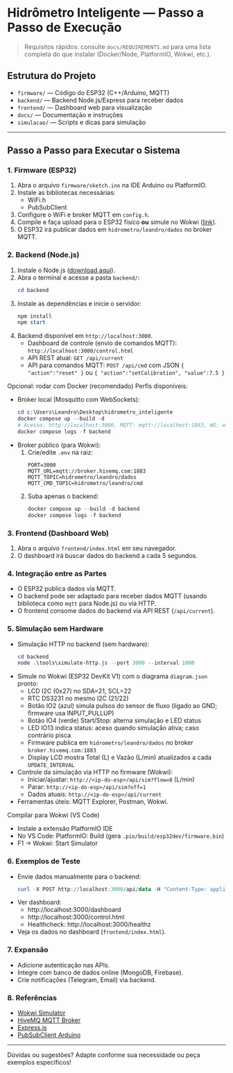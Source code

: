 
# Hidrômetro Inteligente — Passo a Passo de Execução

> Requisitos rápidos: consulte `docs/REQUIREMENTS.md` para uma lista completa do que instalar (Docker/Node, PlatformIO, Wokwi, etc.).

## Estrutura do Projeto

- `firmware/` — Código do ESP32 (C++/Arduino, MQTT)
- `backend/` — Backend Node.js/Express para receber dados
- `frontend/` — Dashboard web para visualização
- `docs/` — Documentação e instruções
- `simulacao/` — Scripts e dicas para simulação

---

## Passo a Passo para Executar o Sistema

### 1. Firmware (ESP32)

1. Abra o arquivo `firmware/sketch.ino` na IDE Arduino ou PlatformIO.
2. Instale as bibliotecas necessárias:
   - WiFi.h
   - PubSubClient
3. Configure o WiFi e broker MQTT em `config.h`.
4. Compile e faça upload para o ESP32 físico **ou** simule no Wokwi ([link](https://wokwi.com/)).
5. O ESP32 irá publicar dados em `hidrometro/leandro/dados` no broker MQTT.

### 2. Backend (Node.js)

1. Instale o Node.js ([download aqui](https://nodejs.org/)).
2. Abra o terminal e acesse a pasta `backend/`:
   ```powershell
   cd backend
   ```
3. Instale as dependências e inicie o servidor:
   ```powershell
   npm install
   npm start
   ```
4. Backend disponível em `http://localhost:3000`.
   - Dashboard de controle (envio de comandos MQTT): `http://localhost:3000/control.html`
   - API REST atual: `GET /api/current`
   - API para comandos MQTT: `POST /api/cmd` com JSON `{ "action":"reset" }` ou `{ "action":"setCalibration", "value":7.5 }`

Opcional: rodar com Docker (recomendado)
Perfis disponíveis:
- Broker local (Mosquitto com WebSockets):
   ```powershell
   cd c:\Users\Leandro\Desktop\hidrometro_inteligente
   docker compose up --build -d
   # Acesso: http://localhost:3000, MQTT: mqtt://localhost:1883, WS: ws://localhost:9001
   docker compose logs -f backend
   ```
- Broker público (para Wokwi):
   1. Crie/edite `.env` na raiz:
       ```env
       PORT=3000
       MQTT_URL=mqtt://broker.hivemq.com:1883
       MQTT_TOPIC=hidrometro/leandro/dados
       MQTT_CMD_TOPIC=hidrometro/leandro/cmd
       ```
   2. Suba apenas o backend:
       ```powershell
       docker compose up --build -d backend
       docker compose logs -f backend
       ```

### 3. Frontend (Dashboard Web)

1. Abra o arquivo `frontend/index.html` em seu navegador.
2. O dashboard irá buscar dados do backend a cada 5 segundos.

### 4. Integração entre as Partes

- O ESP32 publica dados via MQTT.
- O backend pode ser adaptado para receber dados MQTT (usando biblioteca como `mqtt` para Node.js) ou via HTTP.
- O frontend consome dados do backend via API REST (`/api/current`).

### 5. Simulação sem Hardware

- Simulação HTTP no backend (sem hardware):
   ```powershell
   cd backend
   node .\tools\simulate-http.js --port 3000 --interval 1000
   ```
- Simule no Wokwi (ESP32 DevKit V1) com o diagrama `diagram.json` pronto:
   - LCD I2C (0x27) no SDA=21, SCL=22
   - RTC DS3231 no mesmo I2C (21/22)
   - Botão IO2 (azul) simula pulsos do sensor de fluxo (ligado ao GND; firmware usa INPUT_PULLUP)
   - Botão IO4 (verde) Start/Stop: alterna simulação e LED status
   - LED IO13 indica status: aceso quando simulação ativa; caso contrário pisca
   - Firmware publica em `hidrometro/leandro/dados` no broker `broker.hivemq.com:1883`
   - Display LCD mostra Total (L) e Vazão (L/min) atualizados a cada `UPDATE_INTERVAL`
- Controle da simulação via HTTP no firmware (Wokwi):
   - Iniciar/ajustar: `http://<ip-do-esp>/api/sim?flow=8`  (L/min)
   - Parar: `http://<ip-do-esp>/api/sim?off=1`
   - Dados atuais: `http://<ip-do-esp>/api/current`
- Ferramentas úteis: MQTT Explorer, Postman, Wokwi.

Compilar para Wokwi (VS Code)
- Instale a extensão PlatformIO IDE
- No VS Code: PlatformIO: Build (gera `.pio/build/esp32dev/firmware.bin`)
- F1 → Wokwi: Start Simulator

### 6. Exemplos de Teste

- Envie dados manualmente para o backend:
  ```powershell
  curl -X POST http://localhost:3000/api/data -H "Content-Type: application/json" -d "{\"totalLiters\":123.4,\"flowRate\":5.6}"
  ```
- Ver dashboard:
   - http://localhost:3000/dashboard
   - http://localhost:3000/control.html
   - Healthcheck: http://localhost:3000/healthz
- Veja os dados no dashboard (`frontend/index.html`).

### 7. Expansão

- Adicione autenticação nas APIs.
- Integre com banco de dados online (MongoDB, Firebase).
- Crie notificações (Telegram, Email) via backend.

### 8. Referências

- [Wokwi Simulator](https://wokwi.com/)
- [HiveMQ MQTT Broker](https://www.hivemq.com/public-mqtt-broker/)
- [Express.js](https://expressjs.com/)
- [PubSubClient Arduino](https://pubsubclient.knolleary.net/)

---

Dúvidas ou sugestões? Adapte conforme sua necessidade ou peça exemplos específicos!
